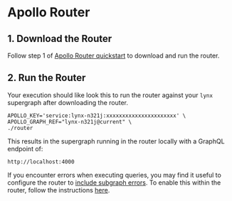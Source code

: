 # Apollo Router

## 1. Download the Router

Follow step 1 of [Apollo Router quickstart](https://www.apollographql.com/docs/router/quickstart/) to download and run the router.

## 2. Run the Router

Your execution should like look this to run the router against your `lynx` supergraph after downloading the router.

```
APOLLO_KEY='service:lynx-n321j:xxxxxxxxxxxxxxxxxxxxxx' \
APOLLO_GRAPH_REF="lynx-n321j@current" \
./router
```

This results in the supergraph running in the router locally with a GraphQL endpoint of:

```
http://localhost:4000
```

If you encounter errors when executing queries,
you may find it useful to configure the router to
[include subgraph errors](https://www.apollographql.com/docs/router/configuration/subgraph-error-inclusion/).
To enable this within the router, follow the instructions [here](https://www.apollographql.com/docs/router/configuration/subgraph-error-inclusion/#configuration). 




